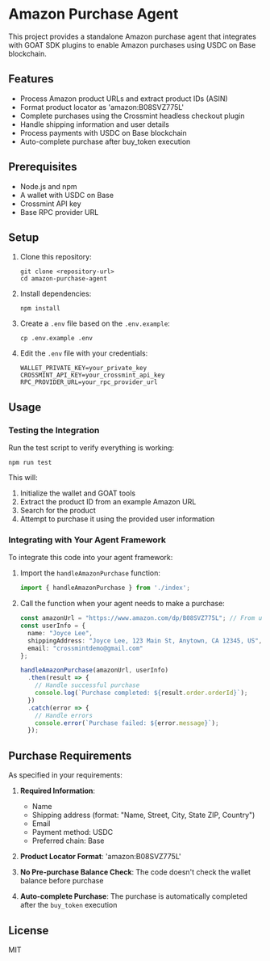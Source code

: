 # Amazon Purchase Agent

This project provides a standalone Amazon purchase agent that integrates with GOAT SDK plugins to enable Amazon purchases using USDC on Base blockchain.

## Features

- Process Amazon product URLs and extract product IDs (ASIN)
- Format product locator as 'amazon:B08SVZ775L'
- Complete purchases using the Crossmint headless checkout plugin
- Handle shipping information and user details
- Process payments with USDC on Base blockchain
- Auto-complete purchase after buy_token execution

## Prerequisites

- Node.js and npm
- A wallet with USDC on Base
- Crossmint API key
- Base RPC provider URL

## Setup

1. Clone this repository:
   ```
   git clone <repository-url>
   cd amazon-purchase-agent
   ```

2. Install dependencies:
   ```
   npm install
   ```

3. Create a `.env` file based on the `.env.example`:
   ```
   cp .env.example .env
   ```

4. Edit the `.env` file with your credentials:
   ```
   WALLET_PRIVATE_KEY=your_private_key
   CROSSMINT_API_KEY=your_crossmint_api_key
   RPC_PROVIDER_URL=your_rpc_provider_url
   ```

## Usage

### Testing the Integration

Run the test script to verify everything is working:

```
npm run test
```

This will:
1. Initialize the wallet and GOAT tools
2. Extract the product ID from an example Amazon URL
3. Search for the product
4. Attempt to purchase it using the provided user information

### Integrating with Your Agent Framework

To integrate this code into your agent framework:

1. Import the `handleAmazonPurchase` function:
   ```typescript
   import { handleAmazonPurchase } from './index';
   ```

2. Call the function when your agent needs to make a purchase:
   ```typescript
   const amazonUrl = "https://www.amazon.com/dp/B08SVZ775L"; // From user input
   const userInfo = {
     name: "Joyce Lee",
     shippingAddress: "Joyce Lee, 123 Main St, Anytown, CA 12345, US",
     email: "crossmintdemo@gmail.com"
   };

   handleAmazonPurchase(amazonUrl, userInfo)
     .then(result => {
       // Handle successful purchase
       console.log(`Purchase completed: ${result.order.orderId}`);
     })
     .catch(error => {
       // Handle errors
       console.error(`Purchase failed: ${error.message}`);
     });
   ```

## Purchase Requirements

As specified in your requirements:

1. **Required Information**:
   - Name
   - Shipping address (format: "Name, Street, City, State ZIP, Country")
   - Email
   - Payment method: USDC
   - Preferred chain: Base

2. **Product Locator Format**: 'amazon:B08SVZ775L'

3. **No Pre-purchase Balance Check**: The code doesn't check the wallet balance before purchase

4. **Auto-complete Purchase**: The purchase is automatically completed after the `buy_token` execution

## License

MIT
